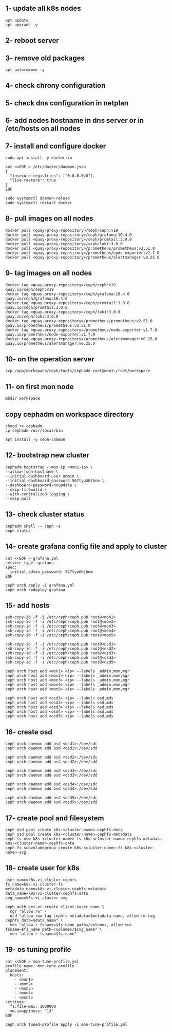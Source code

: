 ## 1- update all k8s nodes

```
apt update
apt upgrade -y
```

## 2- reboot server

## 3- remove old packages

```
apt autoremove -y
```

## 4- check chrony configuration

## 5- check dns configuration in netplan


## 6- add nodes hostname in dns server or in /etc/hosts on all nodes


## 7- install and configure docker

```
sudo apt install -y docker.io
```

```
cat <<EOF > /etc/docker/daemon.json
{
  "insecure-registries": ["0.0.0.0/0"],
  "live-restore": true
}
EOF
```

```
sudo systemctl daemon-reload
sudo systemctl restart docker
```

## 8- pull images on all nodes

```
docker pull <quay-proxy-repository>/ceph/ceph:v19
docker pull <quay-proxy-repository>/ceph/grafana:10.4.0
docker pull <quay-proxy-repository>/ceph/promtail:3.0.0
docker pull <quay-proxy-repository>/ceph/loki:3.0.0
docker pull <quay-proxy-repository>/prometheus/prometheus:v2.51.0
docker pull <quay-proxy-repository>/prometheus/node-exporter:v1.7.0
docker pull <quay-proxy-repository>/prometheus/alertmanager:v0.25.0
```

## 9- tag images on all nodes

```
docker tag <quay-proxy-repository>/ceph/ceph:v19  quay.io/ceph/ceph:v19
docker tag <quay-proxy-repository>/ceph/grafana:10.4.0 quay.io/ceph/grafana:10.4.0
docker tag <quay-proxy-repository>/ceph/promtail:3.0.0 quay.io/ceph/promtail:3.0.0
docker tag <quay-proxy-repository>/ceph/loki:3.0.0 quay.io/ceph/loki:3.0.0
docker tag <quay-proxy-repository>/prometheus/prometheus:v2.51.0 quay.io/prometheus/prometheus:v2.51.0
docker tag <quay-proxy-repository>/prometheus/node-exporter:v1.7.0 quay.io/prometheus/node-exporter:v1.7.0
docker tag <quay-proxy-repository>/prometheus/alertmanager:v0.25.0 quay.io/prometheus/alertmanager:v0.25.0
```

## 10- on the operation server

```
scp /app/workspace/ceph/tools/cephadm root@mon1:/root/workspace
```

## 11- on first mon node


```
mkdir workspace
```

## copy cephadm on workspace directory

```
chmod +x cephadm
cp cephadm /usr/local/bin

apt install -y ceph-common
```

## 12- bootstrap new cluster

```
cephadm bootstrap --mon-ip <mon1-ip> \
--allow-fqdn-hostname \
--initial-dashboard-user admin \
--initial-dashboard-password 567tyuGHJbnm \
--dashboard-password-noupdate \
--skip-firewalld \
--with-centralized-logging \
--skip-pull
```

## 13- check cluster status

```
cephadm shell -- ceph -s
ceph status
```

## 14- create grafana config file and apply to cluster

```
cat <<EOF > grafana.yml
service_type: grafana
spec:
  initial_admin_password: 567tyuGHjbnm
EOF
```

```
ceph orch apply -i grafana.yml
ceph orch redeploy grafana
```

## 15- add hosts

```
ssh-copy-id -f -i /etc/ceph/ceph.pub root@<mon1>
ssh-copy-id -f -i /etc/ceph/ceph.pub root@<mon2>
ssh-copy-id -f -i /etc/ceph/ceph.pub root@<mon3>
ssh-copy-id -f -i /etc/ceph/ceph.pub root@<mon4>
ssh-copy-id -f -i /etc/ceph/ceph.pub root@<mon5>

ssh-copy-id -f -i /etc/ceph/ceph.pub root@<osd1>
ssh-copy-id -f -i /etc/ceph/ceph.pub root@<osd2>
ssh-copy-id -f -i /etc/ceph/ceph.pub root@<osd3>
ssh-copy-id -f -i /etc/ceph/ceph.pub root@<osd3>
ssh-copy-id -f -i /etc/ceph/ceph.pub root@<osd5>

ceph orch host add <mon1> <ip> --labels _admin,mon,mgr
ceph orch host add <mon2> <ip> --labels _admin,mon,mgr
ceph orch host add <mon3> <ip> --labels _admin,mon,mgr
ceph orch host add <mon4> <ip> --labels _admin,mon,mgr
ceph orch host add <mon5> <ip> --labels _admin,mon,mgr

ceph orch host add <osd1> <ip> --labels osd,mds
ceph orch host add <osd2> <ip> --labels osd,mds
ceph orch host add <osd3> <ip> --labels osd,mds
ceph orch host add <osd4> <ip> --labels osd,mds
ceph orch host add <osd5> <ip> --labels osd,mds
```

## 16- create osd 

```
ceph orch daemon add osd <osd1>:/dev/sdc
ceph orch daemon add osd <osd1>:/dev/sdd

ceph orch daemon add osd <osd2>:/dev/sdc
ceph orch daemon add osd <osd2>:/dev/sdd

ceph orch daemon add osd <osd3>:/dev/sdc
ceph orch daemon add osd <osd3>:/dev/sdd

ceph orch daemon add osd <osd4>:/dev/sdc
ceph orch daemon add osd <osd4>:/dev/sdd

ceph orch daemon add osd <osd5>:/dev/sdc
ceph orch daemon add osd <osd5>:/dev/sdd
```

## 17- create pool and filesystem

```
ceph osd pool create k8s-<cluster-name>-cephfs-data
ceph osd pool create k8s-<cluster-name>-cephfs-metadata
ceph fs new k8s-<cluster-name>-fs k8s-<cluster-name>-cephfs-metadata k8s-<cluster-name>-cephfs-data
ceph fs subvolumegroup create k8s-<cluster-name>-fs k8s-<cluster-name>-svg
```

## 18- create user for k8s

```
user_name=k8s-vi-cluster-cephfs
fs_name=k8s-vi-cluster-fs
metadata_name=k8s-vi-cluster-cephfs-metadata
data_name=k8s-vi-cluster-cephfs-data
svg_name=k8s-vi-cluster-svg
```

```
ceph auth get-or-create client.$user_name \
  mgr "allow rw" \
  osd "allow rwx tag cephfs metadata=$metadata_name, allow rw tag cephfs data=$data_name" \
  mds "allow r fsname=$fs_name path=/volumes, allow rws fsname=$fs_name path=/volumes/$svg_name" \
  mon "allow r fsname=$fs_name"
```

## 19- os tuning profile

```
cat <<EOF > mon-tune-profile.yml
profile_name: mon-tune-profile
placement:
  hosts:
    - <mon1>
    - <mon2>
    - <mon3>
    - <mon4>
    - <mon5>
settings:
  fs.file-max: 1000000
  vm.swappiness: '13'
EOF

ceph orch tuned-profile apply -i mon-tune-profile.yml
```